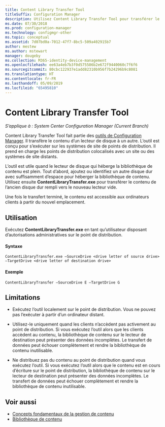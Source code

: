 ```yaml
---
title: Content Library Transfer Tool
titleSuffix: Configuration Manager
description: Utilisez Content Library Transfer Tool pour transférer le contenu d’un lecteur de disque vers un autre sur un point de distribution Configuration Manager.
ms.date: 07/30/2018
ms.prod: configuration-manager
ms.technology: configmgr-other
ms.topic: conceptual
ms.assetid: 7d07bd0a-7012-47f7-8bc5-509a402915b7
author: mestew
ms.author: mstewart
manager: dougeby
ms.collection: M365-identity-device-management
ms.openlocfilehash: ee63a4eb7b3f0d575586b2e672f9440060c7f6f6
ms.sourcegitcommit: 80cbc122937e1add82310b956f7b24296b9c8081
ms.translationtype: HT
ms.contentlocale: fr-FR
ms.lasthandoff: 05/09/2019
ms.locfileid: "65495810"
---
```

# <a name="content-library-transfer-tool"></a>Content Library Transfer Tool

*S’applique à : System Center Configuration Manager (Current Branch)*

Content Library Transfer Tool fait partie des [outils de Configuration Manager](/sccm/core/support/tools). Il transfère le contenu d’un lecteur de disque à un autre. L’outil est conçu pour s’exécuter sur les systèmes de site de points de distribution. Il prend en charge les points de distribution colocalisés avec un site ou des systèmes de site distants.  

L’outil est utile quand le lecteur de disque qui héberge la bibliothèque de contenu est plein. Tout d’abord, ajoutez ou identifiez un autre disque dur avec suffisamment d’espace pour héberger la bibliothèque de contenu. Utilisez ensuite **ContentLibraryTransfer.exe** pour transférer le contenu de l’ancien disque dur rempli vers le nouveau lecteur vide.
 
Une fois le transfert terminé, le contenu est accessible aux ordinateurs clients à partir du nouvel emplacement.



## <a name="usage"></a>Utilisation 

Exécutez **ContentLibraryTransfer.exe** en tant qu’utilisateur disposant d’autorisations administratives sur le point de distribution. 

#### <a name="syntax"></a>Syntaxe 
`ContentLibraryTransfer.exe –SourceDrive <drive letter of source drive> –TargetDrive <drive letter of destination drive>`

#### <a name="example"></a>Exemple
`ContentLibraryTransfer –SourceDrive E –TargetDrive G`



## <a name="limitations"></a>Limitations

- Exécutez l’outil localement sur le point de distribution. Vous ne pouvez pas l’exécuter à partir d’un ordinateur distant.  

- Utilisez-le uniquement quand les clients n’accèdent pas activement au point de distribution. Si vous exécutez l’outil alors que les clients accèdent au contenu, la bibliothèque de contenu sur le lecteur de destination peut présenter des données incomplètes. Le transfert de données peut échouer complètement et rendre la bibliothèque de contenu inutilisable.  

- Ne distribuez pas du contenu au point de distribution quand vous exécutez l’outil. Si vous exécutez l’outil alors que le contenu est en cours d’écriture sur le point de distribution, la bibliothèque de contenu sur le lecteur de destination peut présenter des données incomplètes. Le transfert de données peut échouer complètement et rendre la bibliothèque de contenu inutilisable.



## <a name="see-also"></a>Voir aussi

- [Concepts fondamentaux de la gestion de contenu](/sccm/core/plan-design/hierarchy/fundamental-concepts-for-content-management)
- [Bibliothèque de contenu](/sccm/core/plan-design/hierarchy/the-content-library)
